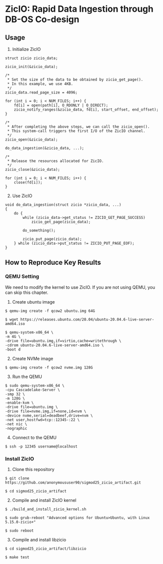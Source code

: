 # ZicIO: Rapid Data Ingestion through DB-OS Co-design

## Usage

1. Initialize ZicIO
```
struct zicio zicio_data;

zicio_init(&zicio_data);

/*
 * Set the size of the data to be obtained by zicio_get_page().
 * In this example, we use 4KB.
 */ 
zicio_data.read_page_size = 4096;

for (int i = 0; i < NUM_FILES; i++) {
    fd[i] = open(path[i], O_RDONLY | O_DIRECT);
    zicio_notify_ranges(&zicio_data, fd[i], start_offset, end_offset);
}

/*
 * After completing the above steps, we can call the zicio_open().
 * This system-call triggers the first I/O of the ZicIO channel.
 */
zicio_open(&zicio_data);

do_data_ingestion(&zicio_data, ...);

/*
 * Release the resources allocated for ZicIO.
 */
zicio_close(&zicio_data);

for (int i = 0; i < NUM_FILES; i++) {
    close(fd[i]);
}
```

2. Use ZicIO
```
void do_data_ingestion(struct zicio *zicio_data, ...)
{
    do {
        while (zicio_data->get_status != ZICIO_GET_PAGE_SUCCESS)
            zicio_get_page(zicio_data);

        do_something();

        zicio_put_page(zicio_data);
    } while (zicio_data->put_status != ZICIO_PUT_PAGE_EOF);
}
```


## How to Reproduce Key Results

### QEMU Setting

We need to modify the kernel to use ZicIO. If you are not using QEMU, you can skip this chapter.

1. Create ubuntu image
```
$ qemu-img create -f qcow2 ubuntu.img 64G

$ wget https://releases.ubuntu.com/20.04/ubuntu-20.04.6-live-server-amd64.iso

$ qemu-system-x86_64 \
-m 4G \
-drive file=ubuntu.img,if=virtio,cache=writethrough \
-cdrom ubuntu-20.04.6-live-server-amd64.iso \
-boot d
```

2. Create NVMe image
```
$ qemu-img create -f qcow2 nvme.img 128G
```

3. Run the QEMU
```
$ sudo qemu-system-x86_64 \
-cpu Cascadelake-Server \
-smp 32 \
-m 128G \
-enable-kvm \
-drive file=ubuntu.img \
-drive file=nvme.img,if=none,id=nvm \
-device nvme,serial=deadbeef,drive=nvm \
-net user,hostfwd=tcp::12345-:22 \
-net nic \
-nographic
```

4. Connect to the QEMU
```
$ ssh -p 12345 username@localhost
```

### Install ZicIO

1. Clone this repository
```
$ git clone https://github.com/anonymoususer90/sigmod25_zicio_artifact.git

$ cd sigmod25_zicio_artifact
```

2. Compile and install ZicIO kernel
```
$ ./build_and_install_zicio_kernel.sh

$ sudo grub-reboot "Advanced options for Ubuntu>Ubuntu, with Linux 5.15.0-zicio+"

$ sudo reboot
```

3. Compile and install libzicio
```
$ cd sigmod25_zicio_artifact/libzicio

$ make test
```

